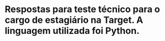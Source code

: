 ﻿# Respostas para teste técnico para o cargo de estagiário na Target. A linguagem utilizada foi Python.
